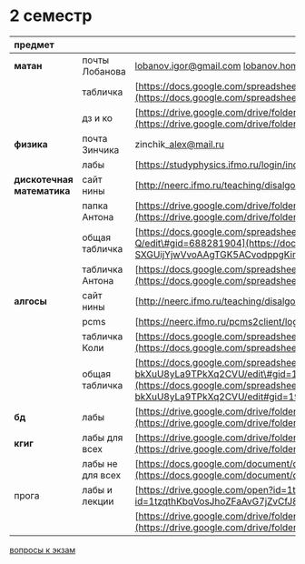 # 2 семестр

| предмет |  |  |
| :--- | :--- | :--- |
| **матан** | почты Лобанова | lobanov.igor@gmail.com  lobanov.homework@gmail.com |
|  | табличка | [https://docs.google.com/spreadsheets/d/1PKA4Jnca5Jzmhvl2NLKdrHhRIvo3QoNhNalm4kLVIgY/edit\#gid=0](https://docs.google.com/spreadsheets/d/1PKA4Jnca5Jzmhvl2NLKdrHhRIvo3QoNhNalm4kLVIgY/edit#gid=0) |
|  | дз и ко | [https://drive.google.com/drive/folders/1-3g7zpy2NWpJSOydA5b197zeSaVOcmky](https://drive.google.com/drive/folders/1-3g7zpy2NWpJSOydA5b197zeSaVOcmky) |
| **физика** | почта Зинчика | zinchik\_alex@mail.ru |
|  | лабы | [https://studyphysics.ifmo.ru/login/index.php](https://studyphysics.ifmo.ru/login/index.php) |
| **дискотечная математика** | сайт нины | [http://neerc.ifmo.ru/teaching/disalgo/](http://neerc.ifmo.ru/teaching/disalgo/) |
|  | папка Антона | [https://drive.google.com/drive/folders/1vojwFDXApH5WxbL48S0My9l\_UY7LDAIw](https://drive.google.com/drive/folders/1vojwFDXApH5WxbL48S0My9l_UY7LDAIw) |
|  | общая табличка | [https://docs.google.com/spreadsheets/d/1Y-ugfh9a6-SXGUijYjwVvoAAgTGK5ACvodppgKimd-Q/edit\#gid=688281904](https://docs.google.com/spreadsheets/d/1Y-ugfh9a6-SXGUijYjwVvoAAgTGK5ACvodppgKimd-Q/edit#gid=688281904) |
|  | табличка Антона | [https://docs.google.com/spreadsheets/d/1QnHwXGcYNysYIFlVNCzuzwIbK\_euN04z/edit\#gid=1605323248](https://docs.google.com/spreadsheets/d/1QnHwXGcYNysYIFlVNCzuzwIbK_euN04z/edit#gid=1605323248) |
| **алгосы** | сайт нины | [http://neerc.ifmo.ru/teaching/disalgo/](http://neerc.ifmo.ru/teaching/disalgo/) |
|  | pcms | [https://neerc.ifmo.ru/pcms2client/login.xhtml](https://neerc.ifmo.ru/pcms2client/login.xhtml) |
|  | табличка Коли | [https://docs.google.com/spreadsheets/d/1ZJnTbnPKy9NVpTeJ2CzSvpJAyMRZIl5kPZ\_vxBjy94k/edit\#gid=797868086](https://docs.google.com/spreadsheets/d/1ZJnTbnPKy9NVpTeJ2CzSvpJAyMRZIl5kPZ_vxBjy94k/edit#gid=797868086) |
|  | общая табличка | [https://docs.google.com/spreadsheets/d/1j3N3L9A8RZX56ird2hINcRD-bkXuU8yLa9TPkXq2CVU/edit\#gid=192058897](https://docs.google.com/spreadsheets/d/1j3N3L9A8RZX56ird2hINcRD-bkXuU8yLa9TPkXq2CVU/edit#gid=192058897) |
| **бд** | лабы | [https://drive.google.com/drive/folders/1l2hp\_XM-NbOojej3WOfCPEsgW7oghMlv?usp=sharing](https://drive.google.com/drive/folders/1l2hp_XM-NbOojej3WOfCPEsgW7oghMlv?usp=sharing) |
| **кгиг** | лабы для всех | [https://drive.google.com/drive/folders/1-F2plH1k2DyPLxT9ew6nKNoybW7dYBHo](https://drive.google.com/drive/folders/1-F2plH1k2DyPLxT9ew6nKNoybW7dYBHo) |
|  | лабы не для всех | [https://docs.google.com/document/d/1cL306pi86FKVai-RqRWP3itUr140pZ3rytfgfUx\_Z24/edit](https://docs.google.com/document/d/1cL306pi86FKVai-RqRWP3itUr140pZ3rytfgfUx_Z24/edit) |
| прога | лабы и лекции | [https://drive.google.com/open?id=1tzqthKbqVosJhoZFaAvG7jZvCfJ8ithB](https://drive.google.com/open?id=1tzqthKbqVosJhoZFaAvG7jZvCfJ8ithB) |
|  |  | [https://drive.google.com/drive/folders/1LZiqNHohOUkQ6UFvrjk2HxSIp1aPlJnA](https://drive.google.com/drive/folders/1LZiqNHohOUkQ6UFvrjk2HxSIp1aPlJnA) |

[вопросы к экзам](https://drive.google.com/drive/folders/1LZiqNHohOUkQ6UFvrjk2HxSIp1aPlJnA)

